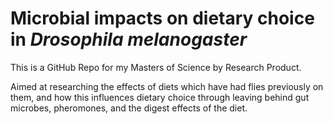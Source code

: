 # Microbial impacts on dietary choice in *Drosophila melanogaster*

This is a GitHub Repo for my Masters of Science by Research Product. 

Aimed at researching the effects of diets which have had flies previously on them, and how this influences dietary choice through leaving behind gut microbes, pheromones, and the digest effects of the diet. 
